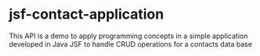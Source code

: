 # jsf-contact-application
This API is a demo to apply programming concepts in a simple application developed in Java JSF to handle CRUD operations for a contacts data base
